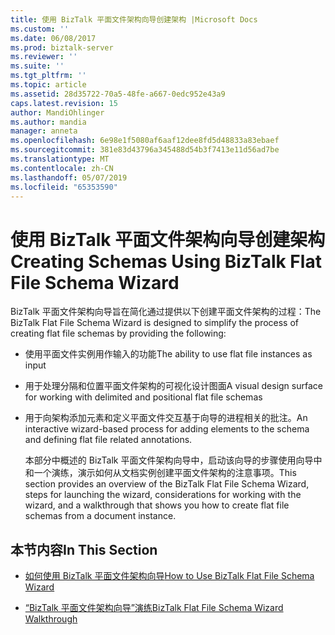 ```yaml
---
title: 使用 BizTalk 平面文件架构向导创建架构 |Microsoft Docs
ms.custom: ''
ms.date: 06/08/2017
ms.prod: biztalk-server
ms.reviewer: ''
ms.suite: ''
ms.tgt_pltfrm: ''
ms.topic: article
ms.assetid: 28d35722-70a5-48fe-a667-0edc952e43a9
caps.latest.revision: 15
author: MandiOhlinger
ms.author: mandia
manager: anneta
ms.openlocfilehash: 6e98e1f5080af6aaf12dee8fd5d48833a83ebaef
ms.sourcegitcommit: 381e83d43796a345488d54b3f7413e11d56ad7be
ms.translationtype: MT
ms.contentlocale: zh-CN
ms.lasthandoff: 05/07/2019
ms.locfileid: "65353590"
---
```

# <a name="creating-schemas-using-biztalk-flat-file-schema-wizard"></a><span data-ttu-id="f761d-102">使用 BizTalk 平面文件架构向导创建架构</span><span class="sxs-lookup"><span data-stu-id="f761d-102">Creating Schemas Using BizTalk Flat File Schema Wizard</span></span>
<span data-ttu-id="f761d-103">BizTalk 平面文件架构向导旨在简化通过提供以下创建平面文件架构的过程：</span><span class="sxs-lookup"><span data-stu-id="f761d-103">The BizTalk Flat File Schema Wizard is designed to simplify the process of creating flat file schemas by providing the following:</span></span>  
  
- <span data-ttu-id="f761d-104">使用平面文件实例用作输入的功能</span><span class="sxs-lookup"><span data-stu-id="f761d-104">The ability to use flat file instances as input</span></span>  
  
- <span data-ttu-id="f761d-105">用于处理分隔和位置平面文件架构的可视化设计图面</span><span class="sxs-lookup"><span data-stu-id="f761d-105">A visual design surface for working with delimited and positional flat file schemas</span></span>  
  
- <span data-ttu-id="f761d-106">用于向架构添加元素和定义平面文件交互基于向导的进程相关的批注。</span><span class="sxs-lookup"><span data-stu-id="f761d-106">An interactive wizard-based process for adding elements to the schema and defining flat file related annotations.</span></span>  
  
  <span data-ttu-id="f761d-107">本部分中概述的 BizTalk 平面文件架构向导中，启动该向导的步骤使用向导中和一个演练，演示如何从文档实例创建平面文件架构的注意事项。</span><span class="sxs-lookup"><span data-stu-id="f761d-107">This section provides an overview of the BizTalk Flat File Schema Wizard, steps for launching the wizard, considerations for working with the wizard, and a walkthrough that shows you how to create flat file schemas from a document instance.</span></span>  
  
## <a name="in-this-section"></a><span data-ttu-id="f761d-108">本节内容</span><span class="sxs-lookup"><span data-stu-id="f761d-108">In This Section</span></span>  
  
-   [<span data-ttu-id="f761d-109">如何使用 BizTalk 平面文件架构向导</span><span class="sxs-lookup"><span data-stu-id="f761d-109">How to Use BizTalk Flat File Schema Wizard</span></span>](../core/how-to-use-biztalk-flat-file-schema-wizard.md)  
  
-   [<span data-ttu-id="f761d-110">“BizTalk 平面文件架构向导”演练</span><span class="sxs-lookup"><span data-stu-id="f761d-110">BizTalk Flat File Schema Wizard Walkthrough</span></span>](../core/biztalk-flat-file-schema-wizard-walkthrough.md)
